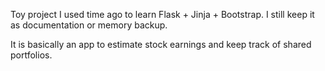 
Toy project I used time ago to learn Flask + Jinja + Bootstrap. I still keep it as documentation or memory backup. 

It is basically an app to estimate stock earnings and keep track of shared portfolios. 
